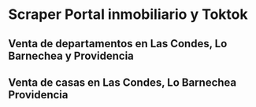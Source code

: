 # Scraper Portal inmobiliario y Toktok

## Venta de departamentos en Las Condes, Lo Barnechea y Providencia
## Venta de casas en Las Condes, Lo Barnechea  Providencia